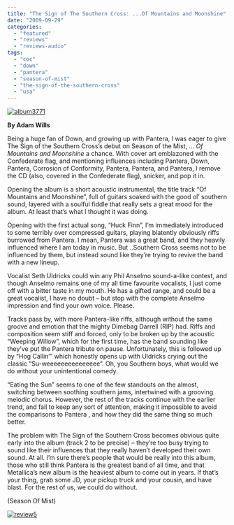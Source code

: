 ```yaml
---
title: "The Sign of The Southern Cross: ...Of Mountains and Moonshine"
date: "2009-09-29"
categories: 
  - "featured"
  - "reviews"
  - "reviews-audio"
tags: 
  - "coc"
  - "down"
  - "pantera"
  - "season-of-mist"
  - "the-sign-of-the-southern-cross"
  - "usa"
---
```


[![album3771](http://www.hellbound.ca/wp-content/uploads/2009/09/album3771.jpg "album3771")](http://www.hellbound.ca/wp-content/uploads/2009/09/album3771.jpg)

**By Adam Wills**

Being a huge fan of Down, and growing up with Pantera, I was eager to give The Sign of the Southern Cross’s debut on Season of the Mist, _… Of Mountains and Moonshine_ a chance. With cover art emblazoned with the Confederate flag, and mentioning influences including Pantera, Down, Pantera, Corrosion of Conformity, Pantera, Pantera, and Pantera, I remove the CD (also, covered in the Confederate flag), snicker, and pop it in.

Opening the album is a short acoustic instrumental, the title track “Of Mountains and Moonshine”, full of guitars soaked with the good ol’ southern sound, layered with a soulful fiddle that really sets a great mood for the album. At least that’s what I thought it was doing.

Opening with the first actual song, “Huck Finn”, I’m immediately introduced to some terribly over compressed guitars, playing blatently obviously riffs burrowed from Pantera. I mean, Pantera was a great band, and they heavily influenced where I am today in music. But ..Southern Cross seems not to be influenced by them, but instead sound like they’re trying to revive the band with a new lineup.

Vocalist Seth Uldricks could win any Phil Anselmo sound-a-like contest, and though Anselmo remains one of my all time favourite vocalists, I just come off with a bitter taste in my mouth. He has a gifted range, and could be a great vocalist, I have no doubt – but stop with the complete Anselmo impression and find your own voice. Please.

Tracks pass by, with more Pantera-like riffs, although without the same groove and emotion that the mighty Dimebag Darrell (RIP) had. Riffs and composition seem stiff and forced, only to be broken up by the acoustic “Weeping Willow”, which for the first time, has the band sounding like they’ve put the Pantera tribute on pause. Unfortunately, this is followed up by “Hog Callin’” which honestly opens up with Uldricks crying out the classic “Su-weeeeeeeeeeeeeee”. Oh, you Southern boys, what would we do without your unintentional comedy.

“Eating the Sun” seems to one of the few standouts on the almost, switching between soothing southern jams, intertwined with a grooving melodic chorus. However, the rest of the tracks continue with the earlier trend, and fail to keep any sort of attention, making it impossible to avoid the comparisons to Pantera , and how they did the same thing so much better.

The problem with The Sign of the Southern Cross becomes obvious quite early into the album (track 2 to be precise) – they’re too busy trying to sound like their influences that they really haven’t developed their own sound. At all. I’m sure there’s people that would be really into this album, those who still think Pantera is the greatest band of all time, and that Metallica’s new album is the heaviest album to come out in years. If that’s your thing, grab some JD, your pickup truck and your cousin, and have blast. For the rest of us, we could do without.

(Season Of Mist)

[![review5](http://www.hellbound.ca/wp-content/uploads/2009/08/review5.png "review5")](http://www.hellbound.ca/wp-content/uploads/2009/08/review5.png)

